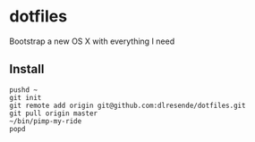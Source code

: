 # dotfiles
Bootstrap a new OS X with everything I need

## Install
```
pushd ~
git init
git remote add origin git@github.com:dlresende/dotfiles.git
git pull origin master
~/bin/pimp-my-ride
popd
```
